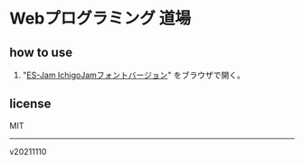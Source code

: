 # Webプログラミング 道場

## how to use

1. "[ES-Jam IchigoJamフォントバージョン]([index.html](https://taisukef.github.io/htmlprac/))" をブラウザで開く。

## license

MIT

---
v20211110
